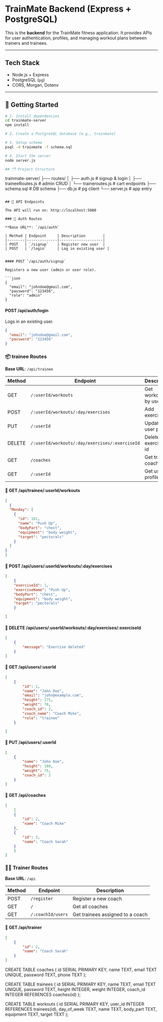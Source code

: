 # TrainMate Backend (Express + PostgreSQL)

This is the **backend** for the TrainMate fitness application. It provides APIs for user authentication, profiles, and managing workout plans between trainers and trainees.

---

## Tech Stack

- Node.js + Express  
- PostgreSQL (`pg`)  
- CORS, Morgan, Dotenv

---

## 🚀 Getting Started

```bash
# 1. Install dependencies
cd trainmate-server
npm install

# 2. Create a PostgreSQL database (e.g., trainmate)

# 3. Setup schema
psql -d trainmate -f schema.sql

# 4. Start the server
node server.js

## 🗂️ Project Structure
```
trainmate-server/
├── routes/
│ ├── auth.js # signup & login
│ ├── traineeRoutes.js # admin CRUD
│ └── traineroutes.js # cart endpoints
├── schema.sql # DB schema
├── db.js # pg client
└── server.js # app entry
```

## 📡 API Endpoints

The API will run on: http://localhost:5000

### 🔐 Auth Routes

**Base URL**: `/api/auth`

| Method | Endpoint     | Description        |
|--------|--------------|--------------------|
| POST   | `/signup`    | Register new user  |
| POST   | `/login`     | Log in existing user |


#### POST `/api/auth/signup`

Registers a new user (admin or user role).

```json
{
  "email": "johndoe@gmail.com",
  "password": "123456",
  "role": "admin"
}
```

#### POST /api/auth/login

Logs in an existing user.
```json
{
  "email": "johndoe@gmail.com",
  "password": "123456"
}
```

### 📦 trainee Routes

**Base URL**: `/api/trainee`

| Method | Endpoint     | Description        |
|--------|--------------|--------------------|
| GET    | `/:userId/workouts`          | Get workouts by user  |
| POST   | `/:userId/workouts/:day/exercises`          | Add exercises |
| PUT    | `/:userId`       | Update user profile |
| DELETE | `/:userId/workouts/:day/exercises/:exerciseId`       | Delete exercise by id |
| GET | `/coaches`       | Get trainee coach |
| GET | `/:userId`       | Get user profile |

#### 🔸 GET /api/trainee/:userId/workouts
```json
[
  {
  "Monday": [
    {
      "id": 101,
      "name": "Push Up",
      "bodyPart": "chest",
      "equipment": "body weight",
      "target": "pectorals"
    }
  ]
}
]
```

#### 🔸 POST /api/users/:userId/workouts/:day/exercises
```json
[
    {
    "exerciseId": 1,
    "exerciseName": "Push Up",
    "bodyPart": "chest",
    "equipment": "body weight",
    "target": "pectorals"
    }

]
```

#### 🔸 DELETE /api/users/:userId/workouts/:day/exercises/:exerciseId
```json
[
    {
        "message": "Exercise deleted"
    }
]
```

#### 🔸 GET /api/users/:userId
```json
[
    {
        "id": 1,
        "name": "John Doe",
        "email": "john@example.com",
        "height": 175,
        "weight": 70,
        "coach_id": 2,
        "coach_name": "Coach Mike",
        "role": "trainee"
    }

]
```

#### 🔸 PUT /api/users/:userId
```json
[
    {
        "name": "John Doe",
        "height": 180,
        "weight": 75,
        "coach_id": 2
    }
]
```

#### 🔸 GET /api/coaches
```json
[
    [
    {
        "id": 2,
        "name": "Coach Mike"
    },
    {
        "id": 3,
        "name": "Coach Sarah"
    }
    ]
]
```

### 🧑‍🏫 Trainer Routes

**Base URL**: `/api`

| Method | Endpoint                | Description                        |
|--------|-------------------------|------------------------------------|
| POST   | `/register`             | Register a new coach               |
| GET    | `/`                     | Get all coaches                    |
| GET    | `/:coachId/users`       | Get trainees assigned to a coach   |

#### 🔸 GET /api/trainer
```json
[
    {
        "id": 2,
        "name": "Coach Sarah"
    }
]
```


CREATE TABLE coaches (
  id SERIAL PRIMARY KEY,
  name TEXT,
  email TEXT UNIQUE,
  password TEXT,
  phone TEXT
);

CREATE TABLE trainees (
  id SERIAL PRIMARY KEY,
  name TEXT,
  email TEXT UNIQUE,
  password TEXT,
  height INTEGER,
  weight INTEGER,
  coach_id INTEGER REFERENCES coaches(id)
);

CREATE TABLE workouts (
  id SERIAL PRIMARY KEY,
  user_id INTEGER REFERENCES trainees(id),
  day_of_week TEXT,
  name TEXT,
  body_part TEXT,
  equipment TEXT,
  target TEXT
);